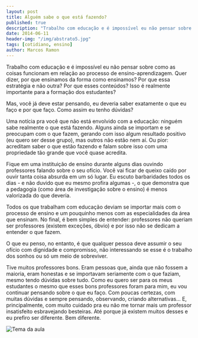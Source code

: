 ```yaml
---
layout: post
title: Alguém sabe o que está fazendo?
published: true
description: "Trabalho com educação e é impossível eu não pensar sobre como as coisas funcionam em relação ao processo de ensino-aprendizagem. Quer dizer, por que ensinamos da forma como ensinamos? Por que essa estratégia e não outra? Por que esses conteúdos? Isso é realmente importante para a formação dos estudantes?"
date: 2014-06-11
header-img: "/img/abstrato5.jpg"
tags: [cotidiano, ensino]
author: Marcos Ramon
---
```


Trabalho com educação e é impossível eu não pensar sobre como as coisas funcionam em relação ao processo de ensino-aprendizagem. Quer dizer, por que ensinamos da forma como ensinamos? Por que essa estratégia e não outra? Por que esses conteúdos? Isso é realmente importante para a formação dos estudantes?
     
Mas, você já deve estar pensando, eu deveria saber exatamente o que eu faço e por que faço. Como assim eu tenho dúvidas?
     
Uma notícia pra você que não está envolvido com a educação: ninguém sabe realmente o que está fazendo. Alguns ainda se importam e se preocupam com o que fazem, gerando com isso algum resultado positivo (eu quero ser desse grupo), mas outros não estão nem aí. Ou pior: acreditam saber o que estão fazendo e falam sobre isso com uma propriedade tão grande que você quase acredita.
     
Fique em uma instituição de ensino durante alguns dias ouvindo professores falando sobre o seu ofício. Você vai ficar de queixo caído por ouvir tanta coisa absurda em um só lugar. Eu escuto barbaridades todos os dias - e não duvido que eu mesmo profira algumas -, o que demonstra que a pedagogia (como área de investigação sobre o ensino) é menos valorizada do que deveria.
     
Todos os que trabalham com educação deviam se importar mais com o processo de ensino e um pouquinho menos com as especialidades da área que ensinam. No final, é bem simples de entender: professores não queriam ser professores (existem exceções, óbvio) e por isso não se dedicam a entender o que fazem.
     
O que eu penso, no entanto, é que qualquer pessoa deve assumir o seu ofício com dignidade e compromisso, não interessando se esse é o trabalho dos sonhos ou só um meio de sobreviver.
     
Tive muitos professores bons. Eram pessoas que, ainda que não fossem a maioria, eram honestas e se importavam seriamente com o que faziam, mesmo tendo dúvidas sobre tudo. Como eu quero ser para os meus estudantes o mesmo que esses bons professores foram para mim, eu vou continuar pensando sobre o que eu faço. Com poucas certezas, com muitas dúvidas e sempre pensando, observando, criando alternativas... E, principalmente, com muito cuidado pra eu não me tornar mais um professor insatisfeito esbravejando besteiras. Até porque já existem muitos desses e eu prefiro ser diferente. Bem diferente.

![Tema da aula](https://dl.dropboxusercontent.com/u/49566417/blog/tema%20da%20aula.jpg)

